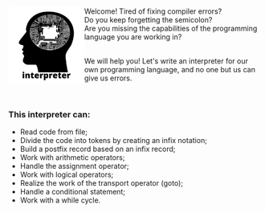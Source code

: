<br><img src="./image/interpreter.png" width="30%" alt = "image" align = "left"/> 
<meta name = "viewport" content = "width=device-width, initial-scale=1.0">
Welcome!
Tired of fixing compiler errors? <br/>
Do you keep forgetting the semicolon? <br/>
Are you missing the capabilities of the programming language you are working in? <br/><br/>

We will help you! Let's write an interpreter for our own programming language, and no one but us can give us errors.

<cut />
<br clear = "left">

### This interpreter can:
 * Read code from file;
 * Divide the code into tokens by creating an infix notation;
 * Build a postfix record based on an infix record;
 * Work with arithmetic operators;
 * Handle the assignment operator;
 * Work with logical operators;
 * Realize the work of the transport operator (goto);
 * Handle a conditional statement;
 * Work with a while cycle. 
